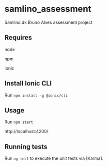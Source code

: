 # samlino_assessment
Samlino.dk Bruno Alves assessment project

## Requires

node

npm

ionic

## Install Ionic CLI

Run `npm install -g @ionic/cli`

## Usage

Run `npm start`
  
  http://localhost:4200/

## Running tests

Run `ng test` to execute the unit tests via [Karma].
